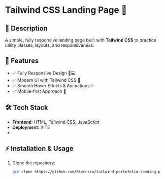 # Tailwind CSS Landing Page 🌟

## 📝 Description
A simple, fully responsive landing page built with **Tailwind CSS** to practice utility classes, layouts, and responsiveness.

## 🚀 Features
- ✅ Fully Responsive Design 📱💻  
- ✅ Modern UI with Tailwind CSS 🎨  
- ✅ Smooth Hover Effects & Animations ✨
- ✅ Mobile-first Approach 📲  

## 🛠️ Tech Stack
- **Frontend**: HTML, Tailwind CSS, JavaScript  
- **Deployment**: VITE
- 
## ⚡ Installation & Usage  
1. Clone the repository:  
   ```sh
   git clone https://github.com/Rivensin/tailwind-portofolio-landing-page.git
